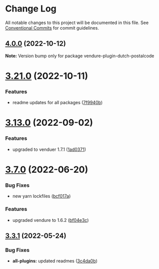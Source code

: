 # Change Log

All notable changes to this project will be documented in this file.
See [Conventional Commits](https://conventionalcommits.org) for commit guidelines.

## [4.0.0](https://github.com/Pinelab-studio/pinelab-vendure-plugins/compare/v3.21.0...v4.0.0) (2022-10-12)

**Note:** Version bump only for package vendure-plugin-dutch-postalcode

# [3.21.0](https://github.com/Pinelab-studio/pinelab-vendure-plugins/compare/v3.20.0...v3.21.0) (2022-10-11)

### Features

- readme updates for all packages ([7f9940b](https://github.com/Pinelab-studio/pinelab-vendure-plugins/commit/7f9940bf5cfac94680d7f4646aa5e37254b68098))

# [3.13.0](https://github.com/Pinelab-studio/pinelab-vendure-plugins/compare/v3.12.0...v3.13.0) (2022-09-02)

### Features

- upgraded to venduer 1.7.1 ([1ad0371](https://github.com/Pinelab-studio/pinelab-vendure-plugins/commit/1ad0371ee1be4f0d1371407b93e76809be08d851))

# [3.7.0](https://github.com/Pinelab-studio/pinelab-vendure-plugins/compare/v3.6.1...v3.7.0) (2022-06-20)

### Bug Fixes

- new yarn lockfiles ([bcf017a](https://github.com/Pinelab-studio/pinelab-vendure-plugins/commit/bcf017a3bbf7f7581a2e02b4bcc1cc1ab18fca88))

### Features

- upgraded vendure to 1.6.2 ([bf04e3c](https://github.com/Pinelab-studio/pinelab-vendure-plugins/commit/bf04e3c3e4e41d338622b9487bd2e7c54e7d299f))

## [3.3.1](https://github.com/Pinelab-studio/pinelab-vendure-plugins/compare/v3.3.0...v3.3.1) (2022-05-24)

### Bug Fixes

- **all-plugins:** updated readmes ([3c4da0b](https://github.com/Pinelab-studio/pinelab-vendure-plugins/commit/3c4da0b54712bd864ddc2336d40073169c58e052))
